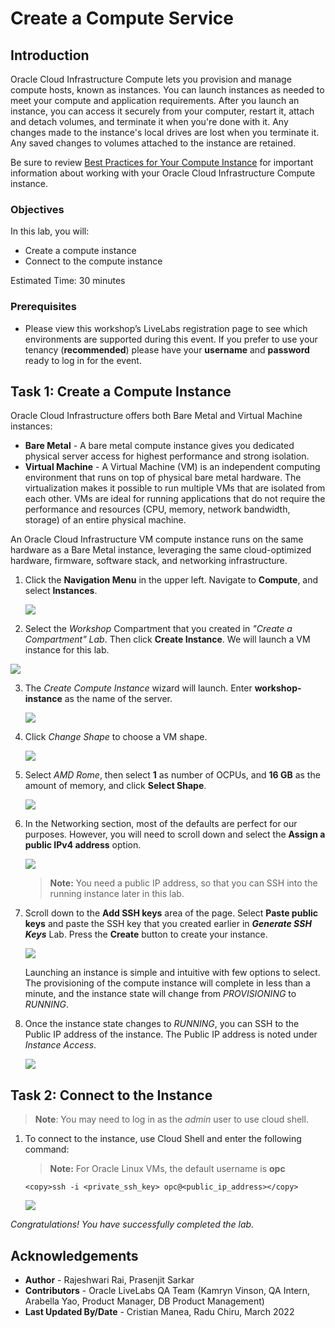 # Create a Compute Service

## Introduction

Oracle Cloud Infrastructure Compute lets you provision and manage compute hosts, known as instances. You can launch instances as needed to meet your compute and application requirements. After you launch an instance, you can access it securely from your computer, restart it, attach and detach volumes, and terminate it when you're done with it. Any changes made to the instance's local drives are lost when you terminate it. Any saved changes to volumes attached to the instance are retained.

Be sure to review [Best Practices for Your Compute Instance](https://docs.cloud.oracle.com/iaas/Content/Compute/References/bestpracticescompute.htm) for important information about working with your Oracle Cloud Infrastructure Compute instance.
### Objectives
In this lab, you will:
- Create a compute instance
- Connect to the compute instance

[](youtube:09kahbIF0Ew)

Estimated Time: 30 minutes
### Prerequisites


* Please view this workshop’s LiveLabs registration page to see which environments are supported during this event. 
If you prefer to use your tenancy (**recommended**) please have your **username** and **password** ready to log in for the event.





## Task 1: Create a Compute Instance
Oracle Cloud Infrastructure  offers both Bare Metal and Virtual Machine instances:

- **Bare Metal**  - A bare metal compute instance gives you dedicated physical server access for highest performance and strong isolation.
- **Virtual Machine**  - A Virtual Machine (VM) is an independent computing environment that runs on top of physical bare metal hardware. The virtualization makes it possible to run multiple VMs that are isolated from each other. VMs are ideal for running applications that do not require the performance and resources (CPU, memory, network bandwidth, storage) of an entire physical machine.

An Oracle Cloud Infrastructure VM compute instance runs on the same hardware as a Bare Metal instance, leveraging the same cloud-optimized hardware, firmware, software stack, and networking infrastructure.

1. Click the **Navigation Menu** in the upper left. Navigate to **Compute**, and select **Instances**.

	![](images/compute-instances.png)


2. Select the *Workshop* Compartment that you created in *"Create a Compartment" Lab*. Then click **Create Instance**. We will launch a VM instance for this lab.

  ![](images/create-compute1.png)



3. The *Create Compute Instance* wizard will launch.
    Enter **workshop-instance** as the name of the server. 
        
    ![](images/create-compute2.png)
       
4. Click *Change Shape* to choose a VM shape.

    ![](images/create-compute-livelabs-3.png)

5. Select *AMD Rome*, then select **1** as number of OCPUs, and **16 GB** as the amount of memory, and click **Select Shape**.

    ![](images/create-compute4.png)

7. In the Networking section, most of the defaults are perfect for our purposes. However, you will need to scroll down and select the **Assign a public IPv4 address** option.
 
    ![](images/create-compute4b.png)

    >**Note:** You need a public IP address, so that you can SSH into the running instance later in this lab.

8. Scroll down to the **Add SSH keys** area of the page. Select **Paste public keys** and paste the SSH key that you created earlier in ***Generate SSH Keys*** Lab. Press the **Create** button to create your instance.

    ![](images/ssh-keys.png)

    Launching an instance is simple and intuitive with few options to select. The provisioning of the compute instance will complete in less than a minute, and the instance state will change from *PROVISIONING* to *RUNNING*.

9. Once the instance state changes to *RUNNING*, you can SSH to the Public IP address of the instance. The Public IP address is noted under *Instance Access*.

    
    ![](images/public-ip.png " ")

## Task 2: Connect to the Instance 

>**Note**: You may need to log in as the *admin* user to use cloud shell.

1. To connect to the instance, use Cloud Shell and enter the following command:

    >**Note:** For Oracle Linux VMs, the default username is **opc**

    ```
    <copy>ssh -i <private_ssh_key> opc@<public_ip_address></copy>
    ```

    ![](images/ssh.png)


_Congratulations! You have successfully completed the lab._

## Acknowledgements

- **Author** - Rajeshwari Rai, Prasenjit Sarkar 
- **Contributors** - Oracle LiveLabs QA Team (Kamryn Vinson, QA Intern, Arabella Yao, Product Manager, DB Product Management)
- **Last Updated By/Date** - Cristian Manea, Radu Chiru, March 2022